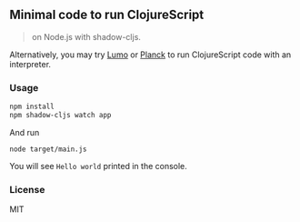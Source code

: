 
Minimal code to run ClojureScript
----

> on Node.js with shadow-cljs.

Alternatively, you may try [Lumo](http://lumo-cljs.org/) or [Planck](http://planck-repl.org/) to run ClojureScript code with an interpreter.

### Usage

```bash
npm install
npm shadow-cljs watch app
```

And run

```
node target/main.js
```

You will see `Hello world` printed in the console.

### License

MIT

